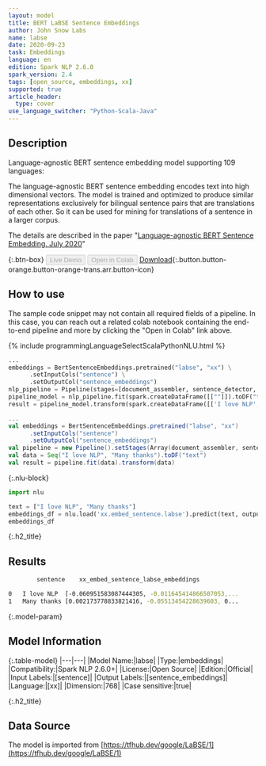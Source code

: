 ```yaml
---
layout: model
title: BERT LaBSE Sentence Embeddings
author: John Snow Labs
name: labse
date: 2020-09-23
task: Embeddings
language: en
edition: Spark NLP 2.6.0
spark_version: 2.4
tags: [open_source, embeddings, xx]
supported: true
article_header:
  type: cover
use_language_switcher: "Python-Scala-Java"
---
```


## Description

Language-agnostic BERT sentence embedding model supporting 109 languages:

The language-agnostic BERT sentence embedding encodes text into high dimensional vectors. The model is trained and optimized to produce similar representations exclusively for bilingual sentence pairs that are translations of each other. So it can be used for mining for translations of a sentence in a larger corpus.

The details are described in the paper "[Language-agnostic BERT Sentence Embedding. July 2020](https://arxiv.org/abs/2007.01852)"

{:.btn-box}
<button class="button button-orange" disabled>Live Demo</button>
<button class="button button-orange" disabled>Open in Colab</button>
[Download](https://s3.amazonaws.com/auxdata.johnsnowlabs.com/public/models/labse_xx_2.6.0_2.4_1600858075633.zip){:.button.button-orange.button-orange-trans.arr.button-icon}

## How to use

The sample code snippet may not contain all required fields of a pipeline. In this case, you can reach out a related colab notebook containing the end-to-end pipeline and more by clicking the "Open in Colab" link above.


<div class="tabs-box" markdown="1">

{% include programmingLanguageSelectScalaPythonNLU.html %}

```python
...
embeddings = BertSentenceEmbeddings.pretrained("labse", "xx") \
      .setInputCols("sentence") \
      .setOutputCol("sentence_embeddings")
nlp_pipeline = Pipeline(stages=[document_assembler, sentence_detector, embeddings])
pipeline_model = nlp_pipeline.fit(spark.createDataFrame([[""]]).toDF("text"))
result = pipeline_model.transform(spark.createDataFrame([['I love NLP', 'Many thanks']], ["text"]))
```

```scala
...
val embeddings = BertSentenceEmbeddings.pretrained("labse", "xx")
      .setInputCols("sentence")
      .setOutputCol("sentence_embeddings")
val pipeline = new Pipeline().setStages(Array(document_assembler, sentence_detector, embeddings))
val data = Seq("I love NLP", "Many thanks").toDF("text")
val result = pipeline.fit(data).transform(data)
```

{:.nlu-block}
```python
import nlu

text = ["I love NLP", "Many thanks"]
embeddings_df = nlu.load('xx.embed_sentence.labse').predict(text, output_level='sentence')
embeddings_df
```

</div>

{:.h2_title}
## Results
```bash
        sentence	xx_embed_sentence_labse_embeddings

0	I love NLP	[-0.060951583087444305, -0.011645414866507053,...
1	Many thanks	[0.002173778833821416, -0.05513454228639603, 0...
```

{:.model-param}
## Model Information

{:.table-model}
|---|---|
|Model Name:|labse|
|Type:|embeddings|
|Compatibility:|Spark NLP 2.6.0+|
|License:|Open Source|
|Edition:|Official|
|Input Labels:|[sentence]|
|Output Labels:|[sentence_embeddings]|
|Language:|[xx]|
|Dimension:|768|
|Case sensitive:|true|

{:.h2_title}
## Data Source
The model is imported from [https://tfhub.dev/google/LaBSE/1](https://tfhub.dev/google/LaBSE/1)

